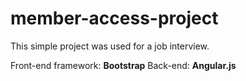 # member-access-project

This simple project was used for a job interview. 

Front-end framework: **Bootstrap**
Back-end: **Angular.js**


